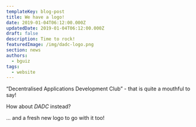```yaml
---
templateKey: blog-post
title: We have a logo!
date: 2019-01-04T06:12:00.000Z
updatedDate: 2019-01-04T06:12:00.000Z
draft: false
description: Time to rock!
featuredImage: /img/dadc-logo.png
section: news
authors:
  - bguiz
tags:
  - website
---
```


“Decentralised Applications Development Club” - that is quite a mouthful to say!

<!-- excerpt -->

How about *DADC* instead?

... and a fresh new logo to go with it too!
